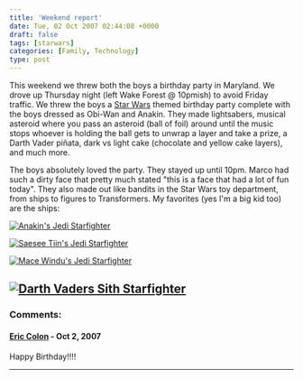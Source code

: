 ```yaml
---
title: 'Weekend report'
date: Tue, 02 Oct 2007 02:44:08 +0000
draft: false
tags: [starwars]
categories: [Family, Technology]
type: post
---
```


This weekend we threw both the boys a birthday party in Maryland. We drove up Thursday night (left Wake Forest @ 10pmish) to avoid Friday traffic. We threw the boys a [Star Wars](http://www.starwars.com/) themed birthday party complete with the boys dressed as Obi-Wan and Anakin. They made lightsabers, musical asteroid where you pass an asteroid (ball of foil) around until the music stops whoever is holding the ball gets to unwrap a layer and take a prize, a Darth Vader piñata, dark vs light cake (chocolate and yellow cake layers), and much more.

The boys absolutely loved the party. They stayed up until 10pm. Marco had such a dirty face that pretty much stated "this is a face that had a lot of fun today". They also made out like bandits in the Star Wars toy department, from ships to figures to Transformers. My favorites (yes I'm a big kid too) are the ships:

[![Anakin's Jedi Starfighter](http://ec1.images-amazon.com/images/I/51J0VJMPK1L._AA280_.jpg)](http://www.amazon.com/Star-Episode-Anakin-Skywalker-Starfight/dp/B00065ARIE/ref=pd_sim_t_shvl_title_5/103-6676131-3580641?ie=UTF8&qid=1191292544&sr=8-3)

[![Saesee Tiin's Jedi Starfighter](http://ec1.images-amazon.com/images/I/41jHNX4it2L._AA280_.jpg)](http://www.amazon.com/Star-Wars-Saesee-Starfighter-Vehicle/dp/B000GKA36K/ref=pd_bbs_sr_3/103-6676131-3580641?ie=UTF8&s=toys-and-games&qid=1191292544&sr=8-3)

[![Mace Windu's Jedi Starfighter](http://ec1.images-amazon.com/images/I/51ZKSDT0D7L._AA280_.jpg)](http://www.amazon.com/Star-Wars-Windu-Starfighter-Vehicle/dp/B000GGPNC8/ref=pd_bbs_4/103-6676131-3580641?ie=UTF8&s=toys-and-games&qid=1191292544&sr=8-4)

[![Darth Vaders Sith Starfighter](http://ec1.images-amazon.com/images/I/31MrrbcgpdL._AA280_.jpg)](http://www.amazon.com/Star-Wars-Darth-Vaders-Starfighter/dp/B000GKC8RM/ref=pd_sim_t_shvl_img_1/103-6676131-3580641?ie=UTF8&qid=1191292544&sr=8-4)
---
### Comments:
#### [Eric Colon]( "ericcolon@gmail.com") - <time datetime="2007-10-02 08:37:21">Oct 2, 2007</time>

Happy Birthday!!!!
<hr />
